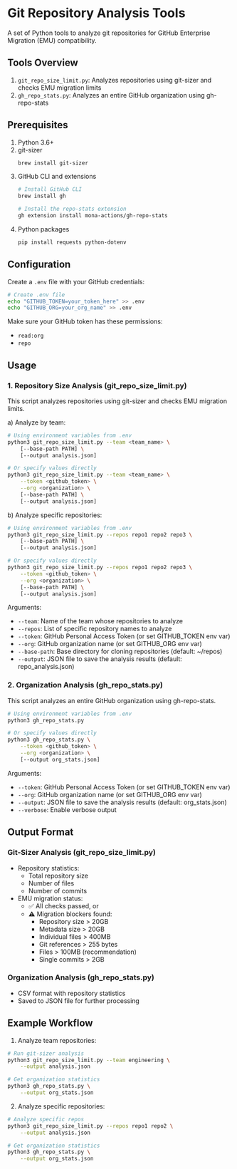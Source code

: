 # Git Repository Analysis Tools

A set of Python tools to analyze git repositories for GitHub Enterprise Migration (EMU) compatibility.

## Tools Overview

1. `git_repo_size_limit.py`: Analyzes repositories using git-sizer and checks EMU migration limits
2. `gh_repo_stats.py`: Analyzes an entire GitHub organization using gh-repo-stats

## Prerequisites

1. Python 3.6+
2. git-sizer
   ```bash
   brew install git-sizer
   ```
3. GitHub CLI and extensions
   ```bash
   # Install GitHub CLI
   brew install gh

   # Install the repo-stats extension
   gh extension install mona-actions/gh-repo-stats
   ```
4. Python packages
   ```bash
   pip install requests python-dotenv
   ```

## Configuration

Create a `.env` file with your GitHub credentials:
```bash
# Create .env file
echo "GITHUB_TOKEN=your_token_here" >> .env
echo "GITHUB_ORG=your_org_name" >> .env
```

Make sure your GitHub token has these permissions:
- `read:org`
- `repo`

## Usage

### 1. Repository Size Analysis (git_repo_size_limit.py)

This script analyzes repositories using git-sizer and checks EMU migration limits.

a) Analyze by team:
```bash
# Using environment variables from .env
python3 git_repo_size_limit.py --team <team_name> \
    [--base-path PATH] \
    [--output analysis.json]

# Or specify values directly
python3 git_repo_size_limit.py --team <team_name> \
    --token <github_token> \
    --org <organization> \
    [--base-path PATH] \
    [--output analysis.json]
```

b) Analyze specific repositories:
```bash
# Using environment variables from .env
python3 git_repo_size_limit.py --repos repo1 repo2 repo3 \
    [--base-path PATH] \
    [--output analysis.json]

# Or specify values directly
python3 git_repo_size_limit.py --repos repo1 repo2 repo3 \
    --token <github_token> \
    --org <organization> \
    [--base-path PATH] \
    [--output analysis.json]
```

Arguments:
- `--team`: Name of the team whose repositories to analyze
- `--repos`: List of specific repository names to analyze
- `--token`: GitHub Personal Access Token (or set GITHUB_TOKEN env var)
- `--org`: GitHub organization name (or set GITHUB_ORG env var)
- `--base-path`: Base directory for cloning repositories (default: ~/repos)
- `--output`: JSON file to save the analysis results (default: repo_analysis.json)

### 2. Organization Analysis (gh_repo_stats.py)

This script analyzes an entire GitHub organization using gh-repo-stats.

```bash
# Using environment variables from .env
python3 gh_repo_stats.py

# Or specify values directly
python3 gh_repo_stats.py \
    --token <github_token> \
    --org <organization> \
    [--output org_stats.json]
```

Arguments:
- `--token`: GitHub Personal Access Token (or set GITHUB_TOKEN env var)
- `--org`: GitHub organization name (or set GITHUB_ORG env var)
- `--output`: JSON file to save the analysis results (default: org_stats.json)
- `--verbose`: Enable verbose output

## Output Format

### Git-Sizer Analysis (git_repo_size_limit.py)
- Repository statistics:
  - Total repository size
  - Number of files
  - Number of commits
- EMU migration status:
  - ✅ All checks passed, or
  - ⚠️ Migration blockers found:
    - Repository size > 20GB
    - Metadata size > 20GB
    - Individual files > 400MB
    - Git references > 255 bytes
    - Files > 100MB (recommendation)
    - Single commits > 2GB

### Organization Analysis (gh_repo_stats.py)
- CSV format with repository statistics
- Saved to JSON file for further processing

## Example Workflow

1. Analyze team repositories:
```bash
# Run git-sizer analysis
python3 git_repo_size_limit.py --team engineering \
    --output analysis.json

# Get organization statistics
python3 gh_repo_stats.py \
    --output org_stats.json
```

2. Analyze specific repositories:
```bash
# Analyze specific repos
python3 git_repo_size_limit.py --repos repo1 repo2 \
    --output analysis.json

# Get organization statistics
python3 gh_repo_stats.py \
    --output org_stats.json
```
